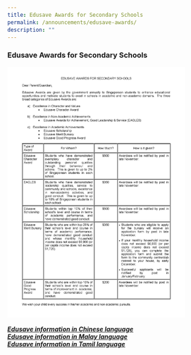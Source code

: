 ```yaml
---
title: Edusave Awards for Secondary Schools
permalink: /announcements/edusave-awards/
description: ""
---
```

### Edusave Awards for Secondary Schools

<img src="/images/ea1.png" style="width:80%">

**_[Edusave information in Chinese language](/files/ea2.pdf)<br>
[Edusave information in Malay language](/files/ea3.pdf)  <br>
[Edusave information in Tamil language](/files/ea4.pdf)_**